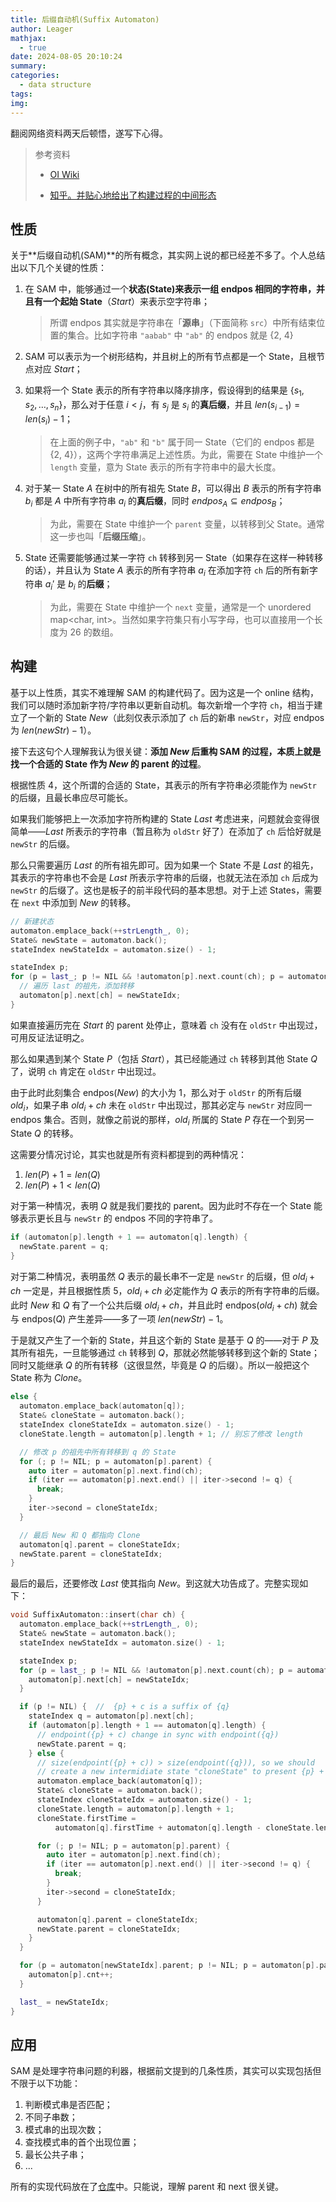 ```yaml
---
title: 后缀自动机(Suffix Automaton)
author: Leager
mathjax:
  - true
date: 2024-08-05 20:10:24
summary:
categories:
  - data structure
tags:
img:
---
```


翻阅网络资料两天后顿悟，遂写下心得。

> 参考资料
>
> - [OI Wiki](https://oi-wiki.org/string/sam/#%E6%A3%80%E6%9F%A5%E5%AD%97%E7%AC%A6%E4%B8%B2%E6%98%AF%E5%90%A6%E5%87%BA%E7%8E%B0)
>
> - [知乎。并贴心地给出了构建过程的中间形态](https://zhuanlan.zhihu.com/p/410131141)

<!--more-->

## 性质

关于**后缀自动机(SAM)**的所有概念，其实网上说的都已经差不多了。个人总结出以下几个关键的性质：

1. 在 SAM 中，能够通过一个**状态(State)**来表示一组 endpos 相同的字符串，并且有一个**起始 State**（$Start$）来表示空字符串；
   
   > 所谓 endpos 其实就是字符串在「**源串**」（下面简称 `src`）中所有结束位置的集合。比如字符串 `"aabab"` 中 `"ab"` 的 endpos 就是 {2, 4}

2. SAM 可以表示为一个树形结构，并且树上的所有节点都是一个 State，且根节点对应 $Start$；
3. 如果将一个 State 表示的所有字符串以降序排序，假设得到的结果是 $\{s_1, s_2, \dots, s_n\}$，那么对于任意 $i<j$，有 $s_j$ 是 $s_i$ 的**真后缀**，并且 $len(s_{i-1}) = len(s_i) - 1$；
   
   > 在上面的例子中，`"ab"` 和 `"b"` 属于同一 State（它们的 endpos 都是 {2, 4}），这两个字符串满足上述性质。为此，需要在 State 中维护一个 `length` 变量，意为 State 表示的所有字符串中的最大长度。

4. 对于某一 State $A$ 在树中的所有祖先 State $B$，可以得出 $B$ 表示的所有字符串 $b_i$ 都是 $A$ 中所有字符串 $a_i$ 的**真后缀**，同时 $endpos_A \subseteq endpos_B$；

   > 为此，需要在 State 中维护一个 `parent` 变量，以转移到父 State。通常这一步也叫「**后缀压缩**」。

5. State 还需要能够通过某一字符 `ch` 转移到另一 State（如果存在这样一种转移的话），并且认为 State $A$ 表示的所有字符串 $a_i$ 在添加字符 `ch` 后的所有新字符串 $a_i'$ 是 $b_i$ 的**后缀**；

   > 为此，需要在 State 中维护一个 `next` 变量，通常是一个 unordered map<char, int>。当然如果字符集只有小写字母，也可以直接用一个长度为 26 的数组。

## 构建

基于以上性质，其实不难理解 SAM 的构建代码了。因为这是一个 online 结构，我们可以随时添加新字符/字符串以更新自动机。每次新增一个字符 `ch`，相当于建立了一个新的 State $New$（此刻仅表示添加了 `ch` 后的新串 `newStr`，对应 endpos 为 $len(newStr)-1$）。

接下去这句个人理解我认为很关键：**添加 $New$ 后重构 SAM 的过程，本质上就是找一个合适的 State 作为 $New$ 的 parent 的过程**。

根据性质 4，这个所谓的合适的 State，其表示的所有字符串必须能作为 `newStr` 的后缀，且最长串应尽可能长。

如果我们能够把上一次添加字符所构建的 State $Last$ 考虑进来，问题就会变得很简单——$Last$ 所表示的字符串（暂且称为 `oldStr` 好了）在添加了 `ch` 后恰好就是 `newStr` 的后缀。

那么只需要遍历 $Last$ 的所有祖先即可。因为如果一个 State 不是 $Last$ 的祖先，其表示的字符串也不会是 $Last$ 所表示字符串的后缀，也就无法在添加 `ch` 后成为 `newStr` 的后缀了。这也是板子的前半段代码的基本思想。对于上述 States，需要在 `next` 中添加到 $New$ 的转移。

```cpp
// 新建状态
automaton.emplace_back(++strLength_, 0);
State& newState = automaton.back();
stateIndex newStateIdx = automaton.size() - 1;

stateIndex p;
for (p = last_; p != NIL && !automaton[p].next.count(ch); p = automaton[p].parent) {
  // 遍历 last 的祖先，添加转移
  automaton[p].next[ch] = newStateIdx;
}
```

如果直接遍历完在 $Start$ 的 parent 处停止，意味着 `ch` 没有在 `oldStr` 中出现过，可用反证法证明之。

那么如果遇到某个 State $P$（包括 $Start$），其已经能通过 `ch` 转移到其他 State $Q$ 了，说明 `ch` 肯定在 `oldStr` 中出现过。

由于此时此刻集合 endpos($New$) 的大小为 1，那么对于 `oldStr` 的所有后缀 $old_i$，如果子串 $old_i + ch$ 未在 `oldStr` 中出现过，那其必定与 `newStr` 对应同一 endpos 集合。否则，就像之前说的那样，$old_i$ 所属的 State $P$ 存在一个到另一 State $Q$ 的转移。

这需要分情况讨论，其实也就是所有资料都提到的两种情况：

1. $len(P) + 1 = len(Q)$ 
2. $len(P) + 1 < len(Q)$ 

对于第一种情况，表明 $Q$ 就是我们要找的 parent。因为此时不存在一个 State 能够表示更长且与 `newStr` 的 endpos 不同的字符串了。

```cpp
if (automaton[p].length + 1 == automaton[q].length) {
  newState.parent = q;
}
```

对于第二种情况，表明虽然 $Q$ 表示的最长串不一定是 `newStr` 的后缀，但 $old_i + ch$ 一定是，并且根据性质 5，$old_i + ch$ 必定能作为 $Q$ 表示的所有字符串的后缀。此时 $New$ 和 $Q$ 有了一个公共后缀 $old_i + ch$，并且此时 endpos($old_i + ch$) 就会与 endpos($Q$) 产生差异——多了一项 $len(newStr)-1$。

于是就又产生了一个新的 State，并且这个新的 State 是基于 $Q$ 的——对于 $P$ 及其所有祖先，一旦能够通过 `ch` 转移到 $Q$，那就必然能够转移到这个新的 State；同时又能继承 $Q$ 的所有转移（这很显然，毕竟是 $Q$ 的后缀）。所以一般把这个 State 称为 $Clone$。

```cpp
else {
  automaton.emplace_back(automaton[q]);
  State& cloneState = automaton.back();
  stateIndex cloneStateIdx = automaton.size() - 1;
  cloneState.length = automaton[p].length + 1; // 别忘了修改 length

  // 修改 p 的祖先中所有转移到 q 的 State
  for (; p != NIL; p = automaton[p].parent) {
    auto iter = automaton[p].next.find(ch);
    if (iter == automaton[p].next.end() || iter->second != q) {
      break;
    }
    iter->second = cloneStateIdx;
  }

  // 最后 New 和 Q 都指向 Clone
  automaton[q].parent = cloneStateIdx;
  newState.parent = cloneStateIdx;
}
```

最后的最后，还要修改 $Last$ 使其指向 $New$。到这就大功告成了。完整实现如下：

```cpp
void SuffixAutomaton::insert(char ch) {
  automaton.emplace_back(++strLength_, 0);
  State& newState = automaton.back();
  stateIndex newStateIdx = automaton.size() - 1;

  stateIndex p;
  for (p = last_; p != NIL && !automaton[p].next.count(ch); p = automaton[p].parent) {
    automaton[p].next[ch] = newStateIdx;
  }

  if (p != NIL) {  //  {p} + c is a suffix of {q}
    stateIndex q = automaton[p].next[ch];
    if (automaton[p].length + 1 == automaton[q].length) {
      // endpoint({p} + c) change in sync with endpoint({q})
      newState.parent = q;
    } else {
      // size(endpoint({p} + c)) > size(endpoint({q})), so we should
      // create a new intermidiate state "cloneState" to present {p} + c
      automaton.emplace_back(automaton[q]);
      State& cloneState = automaton.back();
      stateIndex cloneStateIdx = automaton.size() - 1;
      cloneState.length = automaton[p].length + 1;
      cloneState.firstTime =
          automaton[q].firstTime + automaton[q].length - cloneState.length;

      for (; p != NIL; p = automaton[p].parent) {
        auto iter = automaton[p].next.find(ch);
        if (iter == automaton[p].next.end() || iter->second != q) {
          break;
        }
        iter->second = cloneStateIdx;
      }

      automaton[q].parent = cloneStateIdx;
      newState.parent = cloneStateIdx;
    }
  }

  for (p = automaton[newStateIdx].parent; p != NIL; p = automaton[p].parent) {
    automaton[p].cnt++;
  }

  last_ = newStateIdx;
}
```

## 应用

SAM 是处理字符串问题的利器，根据前文提到的几条性质，其实可以实现包括但不限于以下功能：

1. 判断模式串是否匹配；
2. 不同子串数；
3. 模式串的出现次数；
4. 查找模式串的首个出现位置；
5. 最长公共子串；
6. ...

所有的实现代码放在了[仓库](https://github.com/Leager-zju/DataStructures/tree/main/SuffixAutomaton)中。只能说，理解 parent 和 next 很关键。